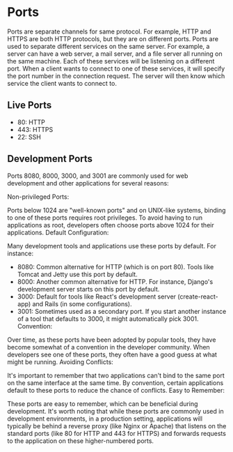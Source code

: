 
# Ports

Ports are separate channels for same protocol. For example, HTTP and HTTPS are both HTTP protocols, but they are on different ports. Ports are used to separate different services on the same server. For example, a server can have a web server, a mail server, and a file server all running on the same machine. Each of these services will be listening on a different port. When a client wants to connect to one of these services, it will specify the port number in the connection request. The server will then know which service the client wants to connect to.

## Live Ports

- 80: HTTP
- 443: HTTPS
- 22: SSH

## Development Ports

Ports 8080, 8000, 3000, and 3001 are commonly used for web development and other applications for several reasons:

Non-privileged Ports:

Ports below 1024 are "well-known ports" and on UNIX-like systems, binding to one of these ports requires root privileges. To avoid having to run applications as root, developers often choose ports above 1024 for their applications.
Default Configuration:

Many development tools and applications use these ports by default. For instance:
- 8080: Common alternative for HTTP (which is on port 80). Tools like Tomcat and Jetty use this port by default.
- 8000: Another common alternative for HTTP. For instance, Django's development server starts on this port by default.
- 3000: Default for tools like React's development server (create-react-app) and Rails (in some configurations).
- 3001: Sometimes used as a secondary port. If you start another instance of a tool that defaults to 3000, it might automatically pick 3001.
Convention:

Over time, as these ports have been adopted by popular tools, they have become somewhat of a convention in the developer community. When developers see one of these ports, they often have a good guess at what might be running.
Avoiding Conflicts:

It's important to remember that two applications can't bind to the same port on the same interface at the same time. By convention, certain applications default to these ports to reduce the chance of conflicts.
Easy to Remember:

These ports are easy to remember, which can be beneficial during development.
It's worth noting that while these ports are commonly used in development environments, in a production setting, applications will typically be behind a reverse proxy (like Nginx or Apache) that listens on the standard ports (like 80 for HTTP and 443 for HTTPS) and forwards requests to the application on these higher-numbered ports.